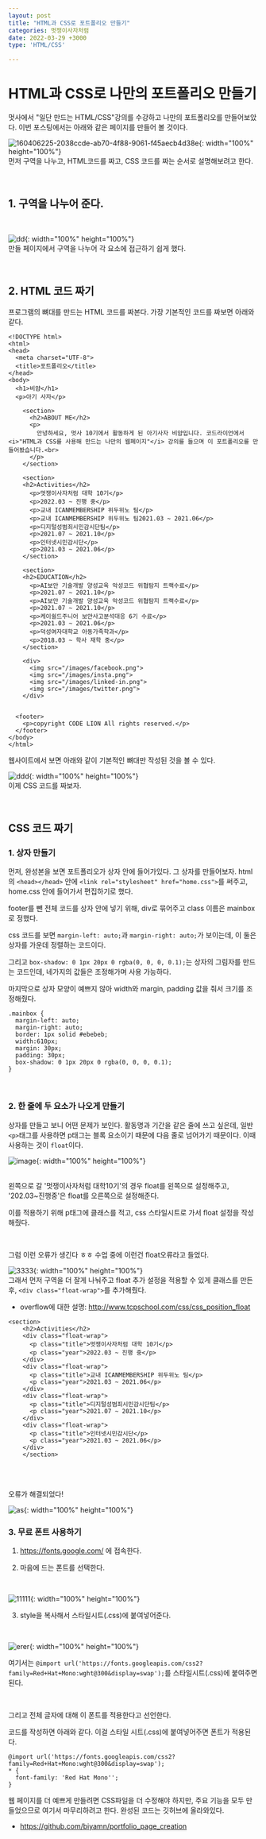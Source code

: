 ```yaml
---
layout: post
title: "HTML과 CSS로 포트폴리오 만들기"
categories: 멋쟁이사자처럼
date: 2022-03-29 +3000
type: 'HTML/CSS'

---
```

# HTML과 CSS로 나만의 포트폴리오 만들기
멋사에서 "일단 만드는 HTML/CSS"강의를 수강하고 나만의 포트폴리오를 만들어보았다. 이번 포스팅에서는 아래와 같은 페이지를 만들어 볼 것이다. 
<br>

![160406225-2038ccde-ab70-4f88-9061-f45aecb4d38e](https://user-images.githubusercontent.com/101965666/160505066-5e1bdb07-a4f6-44e9-b046-92207af8bed8.png){: width="100%" height="100%"}
<br>
먼저 구역을 나누고, HTML코드를 짜고, CSS 코드를 짜는 순서로 설명해보려고 한다. 

<br>

## 1. 구역을 나누어 준다.
<br>

![dd](https://user-images.githubusercontent.com/101965666/160506555-69eb7594-53dc-4799-aaa8-ae39c2f406a6.png){: width="100%" height="100%"}
<br>
만들 페이지에서 구역을 나누어 각 요소에 접근하기 쉽게 했다. 

<br>

## 2. HTML 코드 짜기 
프로그램의 뼈대를 만드는 HTML 코드를 짜본다. 가장 기본적인 코드를 짜보면 아래와 같다.  
```
<!DOCTYPE html>
<html>
<head>
  <meta charset="UTF-8">
  <title>포트폴리오</title>
</head>
<body>
  <h1>비얌</h1>
  <p>아기 사자</p>

    <section>
      <h2>ABOUT ME</h2>
      <p>
        안녕하세요, 멋사 10기에서 활동하게 된 아기사자 비얌입니다. 코드라이언에서 <i>"HTML과 CSS를 사용해 만드는 나만의 웹페이지"</i> 강의를 들으며 이 포트폴리오를 만들어봤습니다.<br>
      </p>
    </section>

    <section>
    <h2>Activities</h2>
      <p>멋쟁이사자처럼 대학 10기</p>
      <p>2022.03 ~ 진행 중</p>
      <p>교내 ICANMEMBERSHIP 위두위노 팀</p>
      <p>교내 ICANMEMBERSHIP 위두위노 팀2021.03 ~ 2021.06</p>
      <p>디지털성범죄시민감시단팀</p>
      <p>2021.07 ~ 2021.10</p>
      <p>인터넷시민감시단</p>
      <p>2021.03 ~ 2021.06</p>
    </section>

    <section>
    <h2>EDUCATION</h2>
      <p>AI보안 기술개발 양성교육 악성코드 위협탐지 트랙수료</p>
      <p>2021.07 ~ 2021.10</p>
      <p>AI보안 기술개발 양성교육 악성코드 위협탐지 트랙수료</p>
      <p>2021.07 ~ 2021.10</p>
      <p>케이쉴드주니어 보안사고분석대응 6기 수료</p>
      <p>2021.03 ~ 2021.06</p>
      <p>덕성여자대학교 아동가족학과</p>
      <p>2018.03 ~ 학사 재학 중</p>
    </section>

    <div>
      <img src="/images/facebook.png">
      <img src="/images/insta.png">
      <img src="/images/linked-in.png">
      <img src="/images/twitter.png">
    </div>


  <footer>
    <p>copyright CODE LION All rights reserved.</p>
  </footer>
</body>
</html>
```
웹사이트에서 보면 아래와 같이 기본적인 뼈대만 작성된 것을 볼 수 있다. 
<br>

![ddd](https://user-images.githubusercontent.com/101965666/160508720-4c8060aa-15a8-4c28-b08e-6e0228d923dc.PNG){: width="100%" height="100%"}
<br>
이제 CSS 코드를 짜보자.

<br>

## CSS 코드 짜기
### 1. 상자 만들기
먼저, 완성본을 보면 포트폴리오가 상자 안에 들어가있다. 그 상자를 만들어보자. 
html의 `<head></head>` 안에 `<link rel="stylesheet" href="home.css">`를 써주고, home.css 안에 들어가서 편집하기로 했다.

footer를 뺀 전체 코드를 상자 안에 넣기 위해, div로 묶어주고 class 이름은 mainbox로 정했다.

css 코드를 보면 `margin-left: auto;`과 `margin-right: auto;`가 보이는데, 이 둘은 상자를 가운데 정렬하는 코드이다. 

그리고 
`box-shadow: 0 1px 20px 0 rgba(0, 0, 0, 0.1);`는 상자의 그림자를 만드는 코드인데, 네가지의 값들은 조정해가며 사용 가능하다. 

마지막으로 상자 모양이 예쁘지 않아 width와 margin, padding 값을 줘서 크기를 조정해줬다. 
```
.mainbox {
  margin-left: auto;
  margin-right: auto;
  border: 1px solid #ebebeb;
  width:610px;
  margin: 30px;
  padding: 30px;
  box-shadow: 0 1px 20px 0 rgba(0, 0, 0, 0.1);
}
```

<br>

### 2. 한 줄에 두 요소가 나오게 만들기
상자를 만들고 보니 어떤 문제가 보인다. 활동명과 기간을 같은 줄에 쓰고 싶은데, 일반 `<p>`태그를 사용하면 p태그는 블록 요소이기 때문에 다음 줄로 넘어가기 때문이다. 이때 사용하는 것이 `float`이다. 
<br>

![image](https://user-images.githubusercontent.com/101965666/160510049-2a2a9ad3-9ea4-430e-9fc9-68a916da80d1.png){: width="100%" height="100%"}
<br>
<br>

왼쪽으로 갈 '멋쟁이사자처럼 대학10기'의 경우 float를 왼쪽으로 설정해주고, '202.03~진행중'은 float를 오른쪽으로 설정해준다. 

이를 적용하기 위해 p태그에 클래스를 적고, css 스타일시트로 가서 float 설정을 작성해줬다. 

<br>

그럼 이런 오류가 생긴다 ㅎㅎ 수업 중에 이런건 float오류라고 들었다. 
<br>

![3333](https://user-images.githubusercontent.com/101965666/160510799-6c58ca77-f089-4403-a17c-8a3a46790007.PNG){: width="100%" height="100%"}
<br>
그래서 먼저 구역을 더 잘게 나눠주고 float 추가 설정을 적용할 수 있게 클래스를 만든 후, `<div class="float-wrap">`를 추가해줬다. 
- overflow에 대한 설명: http://www.tcpschool.com/css/css_position_float
```
<section>
    <h2>Activities</h2>
    <div class="float-wrap">
      <p class="title">멋쟁이사자처럼 대학 10기</p>
      <p class="year">2022.03 ~ 진행 중</p>
    </div>
    <div class="float-wrap">
      <p class="title">교내 ICANMEMBERSHIP 위두위노 팀</p>
      <p class="year">2021.03 ~ 2021.06</p>
    </div>
    <div class="float-wrap">
      <p class="title">디지털성범죄시민감시단팀</p>
      <p class="year">2021.07 ~ 2021.10</p>
    </div>
    <div class="float-wrap">
      <p class="title">인터넷시민감시단</p>
      <p class="year">2021.03 ~ 2021.06</p>
    </div>
    </section>
```

<br>
<br>

오류가 해결되었다! 
<br>

![as](https://user-images.githubusercontent.com/101965666/160511390-621efdfd-b155-417f-9fb4-9271772d42d6.PNG){: width="100%" height="100%"}

### 3. 무료 폰트 사용하기
1)  https://fonts.google.com/ 에 접속한다. 


2) 마음에 드는 폰트를 선택한다.
<br>

![11111](https://user-images.githubusercontent.com/101965666/160511785-a035f107-632f-4e5b-981f-d0faa26e756c.PNG){: width="100%" height="100%"}
<br>

3) style을 복사해서 스타일시트(.css)에 붙여넣어준다.
<br>

![erer](https://user-images.githubusercontent.com/101965666/160511939-e799400c-7392-4f4e-8192-7e4484918a91.PNG){: width="100%" height="100%"}
<br>

여기서는 `@import url('https://fonts.googleapis.com/css2?family=Red+Hat+Mono:wght@300&display=swap');`를 스타일시트(.css)에 붙여주면 된다. 

<br>

그리고 전체 글자에 대해 이 폰트를 적용한다고 선언한다. 

코드를 작성하면 아래와 같다. 이걸 스타일 시트(.css)에 붙여넣어주면 폰트가 적용된다. 
```
@import url('https://fonts.googleapis.com/css2?family=Red+Hat+Mono:wght@300&display=swap');
* {
  font-family: 'Red Hat Mono'';
}
```

웹 페이지를 더 예쁘게 만들려면 CSS파일을 더 수정해야 하지만, 주요 기능을 모두 만들었으므로 여기서 마무리하려고 한다. 완성된 코드는 깃허브에 올라와있다. 

- https://github.com/biyamn/portfolio_page_creation


<br><br>